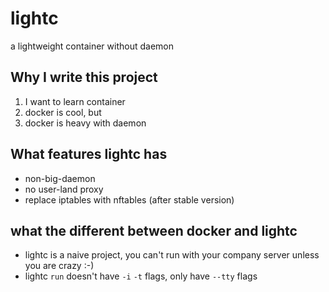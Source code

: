 # lightc
a lightweight container without daemon

## Why I write this project
1. I want to learn container
2. docker is cool, but
3. docker is heavy with daemon

## What features lightc has
- non-big-daemon
- no user-land proxy
- replace iptables with nftables (after stable version)

## what the different between docker and lightc
- lightc is a naive project, you can't run with your company server unless you are crazy :-)
- lightc `run` doesn't have `-i` `-t` flags, only have `--tty` flags